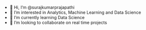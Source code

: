 - 👋 Hi, I’m @surajkumarprajapathi
- 👀 I’m interested in Analytics, Machine Learning and Data Science
- 🌱 I’m currently learning Data Science
- 💞️ I’m looking to collaborate on real time projects


<!---
surajkumarprajapathi/surajkumarprajapathi is a ✨ special ✨ repository because its `README.md` (this file) appears on your GitHub profile.
You can click the Preview link to take a look at your changes.
--->

